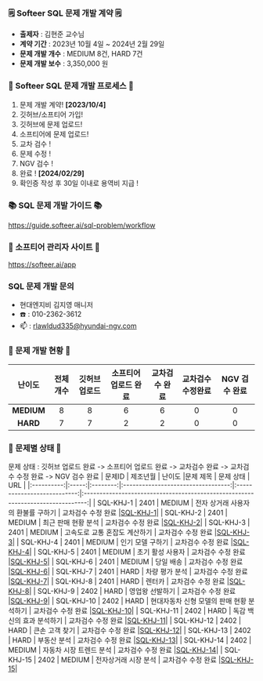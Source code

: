 ### 🗒️ Softeer SQL 문제 개발 계약 🗒️
- **출제자** : 김현준 교수님  
- **계약 기간** : 2023년 10월 4일 ~ 2024년 2월 29일  
- **문제 개발 개수** : MEDIUM 8건, HARD 7건
- **문제 개발 보수** : 3,350,000 원
  
### 💚 Softeer SQL 문제 개발 프로세스 💚
1. 문제 개발 계약!   **[2023/10/4]**
2. 깃허브/소프티어 가입!
3. 깃허브에 문제 업로드!
4. 소프티어에 문제 업로드!
5. 교차 검수 !
6. 문제 수정 !
7. NGV 검수 !
8. 완료 !  **[2024/02/29]**
9. 확인증 작성 후 30일 이내로 용역비 지급 ! 

### 📚 SQL 문제 개발 가이드 📚
https://guide.softeer.ai/sql-problem/workflow

### 🌼 소프티어 관리자 사이트 🌼
https://softeer.ai/app
  

### SQL 문제 개발 문의 
- 현대엔지비 김지영 매니저 
- ☎️ : 010-2362-3612
- 📫 : rlawldud335@hyundai-ngv.com

### 📍 문제 개발 현황 📍
| 난이도  | 전체 개수 | 깃허브 업로드 | 소프티어 업로드 완료  | 교차검수 완료 | 교차검수 수정완료 | NGV 검수 완료 |
|:------------:|:-------:|:---------:|:-----------:|:------------:|:----------:|:----------:|
| **MEDIUM**  |   8    |     8         |       6       |      6       |       0        |       0        |
| **HARD**    |    7   |      7        |       2        |      2       |       0       |       0        |

### 📌 문제별 상태 📌
문제 상태 : 깃허브 업로드 완료 -> 소프티어 업로드 완료 -> 교차검수 완료 -> 교차검수 수정 완료 -> NGV 검수 완료
| 문제ID  | 제조년월 | 난이도 |문제 제목 | 문제 상태 | URL | 
|:----------:|:-----:|:--------:|:----------------------------------:|:---------------------------:|:-------------------------------------------------------------------------------:|
| SQL-KHJ-1 | 2401 |  MEDIUM  |   전자 상거래 사용자의 환불률 구하기  |     교차검수 수정 완료     |[SQL-KHJ-1](https://github.com/Softeer-Problems-KimHyunJun/SQL-KHJ-1)|
| SQL-KHJ-2 | 2401  |  MEDIUM  |   최근 판매 현황 분석                |     교차검수 수정 완료     |[SQL-KHJ-2](https://github.com/Softeer-Problems-KimHyunJun/SQL-KHJ-2)|
| SQL-KHJ-3 | 2401  |  MEDIUM  |   고속도로 교통 혼잡도 계산하기      |     교차검수 수정 완료     |[SQL-KHJ-3](https://github.com/Softeer-Problems-KimHyunJun/SQL-KHJ-3)|
| SQL-KHJ-4 | 2401  |  MEDIUM  |   인기 모델 구하기                  |    교차검수 수정 완료     |[SQL-KHJ-4](https://github.com/Softeer-Problems-KimHyunJun/SQL-KHJ-4)|
| SQL-KHJ-5 | 2401  |  MEDIUM  |   초기 활성 사용자                  |     교차검수 수정 완료     |[SQL-KHJ-5](https://github.com/Softeer-Problems-KimHyunJun/SQL-KHJ-5)|
| SQL-KHJ-6 | 2401  |  MEDIUM  |   당일 배송                        |     교차검수 수정 완료     |[SQL-KHJ-6](https://github.com/Softeer-Problems-KimHyunJun/SQL-KHJ-6)|
| SQL-KHJ-7 | 2401  |  HARD    |   차량 평가 분석                    |     교차검수 수정 완료     |[SQL-KHJ-7](https://github.com/Softeer-Problems-KimHyunJun/SQL-KHJ-7)|
| SQL-KHJ-8 | 2401  |  HARD    |   렌터카                            |    교차검수 수정 완료     |[SQL-KHJ-8](https://github.com/Softeer-Problems-KimHyunJun/SQL-KHJ-8)|
| SQL-KHJ-9 | 2402  |  HARD  |   영업왕 선발하기                        |      교차검수 수정 완료      |[SQL-KHJ-9](https://github.com/Softeer-Problems-KimHyunJun/SQL-KHJ-9)|
| SQL-KHJ-10 | 2402  |  HARD    |   현대자동차 신형 모델의 판매 현황 분석하기  |     교차검수 수정 완료     |[SQL-KHJ-10](https://github.com/Softeer-Problems-KimHyunJun/SQL-KHJ-10)|
| SQL-KHJ-11 | 2402  |  HARD    |  독감 백신의 효과 분석하기                            |    교차검수 수정 완료      |[SQL-KHJ-11](https://github.com/Softeer-Problems-KimHyunJun/SQL-KHJ-11)|
| SQL-KHJ-12 | 2402  |  HARD    |  큰손 고객 찾기                            |    교차검수 수정 완료     |[SQL-KHJ-12](https://github.com/Softeer-Problems-KimHyunJun/SQL-KHJ-12)|
| SQL-KHJ-13 | 2402  |  HARD    |  부동산 분석                            |    교차검수 수정 완료     |[SQL-KHJ-13](https://github.com/Softeer-Problems-KimHyunJun/SQL-KHJ-13)|
| SQL-KHJ-14 | 2402  |  MEDIUM    |  자동차 시장 트렌드 분석                            |    교차검수 수정 완료     |[SQL-KHJ-14](https://github.com/Softeer-Problems-KimHyunJun/SQL-KHJ-14)|
| SQL-KHJ-15 | 2402  |  MEDIUM    |  전자상거래 시장 분석                            |    교차검수 수정 완료     |[SQL-KHJ-15](https://github.com/Softeer-Problems-KimHyunJun/SQL-KHJ-15)|


